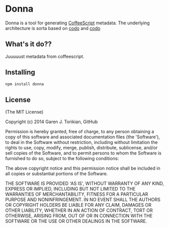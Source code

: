 # Donna

Donna is a tool for generating [CoffeeScript](http://coffeescript.org/) metadata. The underlying architecture is sorta based on [codo](https://github.com/coffeedoc/codo) and [codo](https://github.com/atom/biscotto)

## What's it do??

Juuuuust metadata from coffeescript.

## Installing

``` bash
npm install donna
```

## License

(The MIT License)

Copyright (c) 2014 Garen J. Torikian, GitHub

Permission is hereby granted, free of charge, to any person obtaining
a copy of this software and associated documentation files (the
'Software'), to deal in the Software without restriction, including
without limitation the rights to use, copy, modify, merge, publish,
distribute, sublicense, and/or sell copies of the Software, and to
permit persons to whom the Software is furnished to do so, subject to
the following conditions:

The above copyright notice and this permission notice shall be
included in all copies or substantial portions of the Software.

THE SOFTWARE IS PROVIDED 'AS IS', WITHOUT WARRANTY OF ANY KIND,
EXPRESS OR IMPLIED, INCLUDING BUT NOT LIMITED TO THE WARRANTIES OF
MERCHANTABILITY, FITNESS FOR A PARTICULAR PURPOSE AND NONINFRINGEMENT.
IN NO EVENT SHALL THE AUTHORS OR COPYRIGHT HOLDERS BE LIABLE FOR ANY
CLAIM, DAMAGES OR OTHER LIABILITY, WHETHER IN AN ACTION OF CONTRACT,
TORT OR OTHERWISE, ARISING FROM, OUT OF OR IN CONNECTION WITH THE
SOFTWARE OR THE USE OR OTHER DEALINGS IN THE SOFTWARE.
